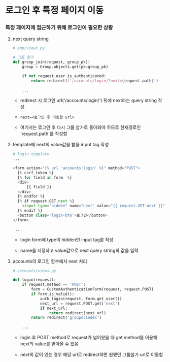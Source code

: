 # 로그인 후 특정 페이지 이동

### 특정 페이지에 접근하기 위해 로그인이 필요한 상황

1. next query string
    ```python
    # app/views.py

    # 그룹 참가
    def group_join(request, group_pk):
        group = Group.objects.get(pk=group_pk)

        if not request.user.is_authenticated:
            return redirect(f'/accounts/login/?next={request.path}')
        
        ...
    ```
    - redirect 시 로그인 url('/accounts/login/') 뒤에 next라는 query string 작성

    - `next=<로그인 후 이동할 url>`

    - 여기서는 로그인 후 다시 그룹 참가로 돌아와야 하므로 현재경로인 'request.path'를 작성함

2. template에 next의 value값을 받을 input tag 작성
    ```python
    # login template
    ...

    <form action="{% url 'accounts:login' %}" method="POST">
      {% csrf_token %}
      {% for field in form  %}
      <div>
          {{ field }}
      </div>
      {% endfor %}
      {% if request.GET.next %}
        <input type="hidden" name="next" value="{{ request.GET.next }}">
      {% endif %}
      <button class='login-btn'>로그인</button>
    </form>

    ...
    ```
    - login form에 type이 hidden인 input tag를 작성

    - name을 지정하고 value값으로 next query string의 값을 입력


3. accounts의 로그인 함수에서 next 처리
    ```python
    # accounts/views.py

    def login(request):
        if request.method == 'POST':
            form = CustomAuthenticationForm(request, request.POST)
            if form.is_valid():
                auth_login(request, form.get_user())
                next_url = request.POST.get('next')
                if next_url:
                    return redirect(next_url)
            return redirect('groups:index')
          
        ...
    ```
    - login 후 POST method로 request가 넘어왔을 때 get method를 이용해 next의 value를 받아올 수 있음

    - next의 값이 있는 경우 해당 url로 redirect하면 원했던 그룹참가 url로 이동함